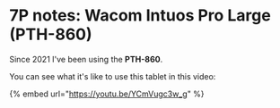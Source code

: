 # 7P notes: Wacom Intuos Pro Large (PTH-860)

Since 2021 I've been using the **PTH-860**.&#x20;

You can see what it's like to use this tablet in this video:&#x20;

{% embed url="https://youtu.be/YCmVugc3w_g" %}
